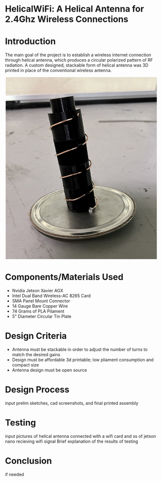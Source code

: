 # HelicalWiFi: A Helical Antenna for 2.4Ghz Wireless Connections

# Introduction
The main goal of the project is to establish a wireless internet connection through helical antenna, which produces a circular polarized pattern of RF radiation. A custom designed, stackable form of helical antenna was 3D printed in place of the conventional wireless antenna. 

<p align="center">
  <img src="/assets/helical.jpg" width="500" height="600">
</p>

# Components/Materials Used
- Nvidia Jetson Xavier AGX
- Intel Dual Band Wireless-AC 8265 Card
- SMA Panel Mount Connector
- 14 Gauge Bare Copper Wire
- 74 Grams of PLA Pilament
- 5" Diameter Circular Tin Plate

# Design Criteria
- Antenna must be stackable in order to adjust the number of turns to match the desired gains
- Design must be affordable 3d printable; low pliament consumption and compact size
- Antenna design must be open source

# Design Process
input prelim sketches, cad screenshots, and final printed assembly

# Testing
input pictures of helical antenna connected with a wifi card and ss of jetson nano recieving wifi signal
Brief explanation of the results of testing

# Conclusion
if needed
